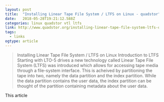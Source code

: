 ```yaml
---
layout: post 
title:  "Installing Linear Tape File System / LTFS on Linux - quadstor" 
date:   2018-05-28T19:21:12.588Z 
categories: linux quadstor vtl ltfs 
link: http://www.quadstor.org/installing-linear-tape-file-system-ltfs-on-linux 
tags:
  - links
ogtype: article 
---
```


> Installing Linear Tape File System / LTFS on Linux
Introduction to LTFS
Starting with LTO-5 drives a new technology called Linear Tape File System (LTFS) was introduced which allows for accessing tape media through a file-system interface. This is acheived by partitioning the tape into two, namely the data partition and the index partition. While the data partition contains the user data, the index partition can be thought of the partition containing metadata about the user data.

This article